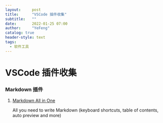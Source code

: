 ```yaml
---
layout:     post
title:      "VSCode 插件收集"
subtitle:   ""
date:       2022-01-25 07:00
author:     "YeFeng"
catalog: true
header-style: text
tags:
  - 软件工具
---
```


# VSCode 插件收集
### Markdown 插件
1. [Markdown All in One](https://marketplace.visualstudio.com/items?itemName=yzhang.markdown-all-in-one)
   
   All you need to write Markdown (keyboard shortcuts, table of contents, auto preview and more)